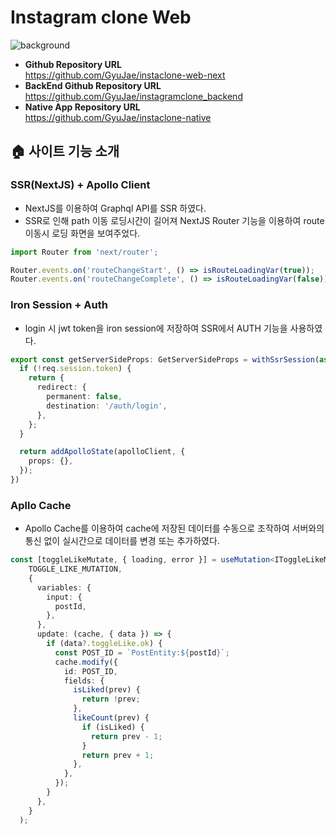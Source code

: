 # Instagram clone Web
![background](https://velog.velcdn.com/images/nuo/post/178c01fb-8990-4d24-a989-093c029889ed/image.png)

- **Github Repository URL** <br/> https://github.com/GyuJae/instaclone-web-next
- **BackEnd Github Repository URL** <br/>https://github.com/GyuJae/instagramclone_backend
- **Native App Repository URL** <br/> https://github.com/GyuJae/instaclone-native

## 🏠 사이트 기능 소개

### SSR(NextJS) + Apollo Client

- NextJS를 이용하여 Graphql API를 SSR 하였다.
- SSR로 인해 path 이동 로딩시간이 길어져 NextJS Router 기능을 이용하여 route 이동시 로딩 화면을 보여주었다.
``` ts
import Router from 'next/router';

Router.events.on('routeChangeStart', () => isRouteLoadingVar(true));
Router.events.on('routeChangeComplete', () => isRouteLoadingVar(false));
```

### Iron Session + Auth 

- login 시 jwt token을 iron session에 저장하여 SSR에서 AUTH 기능을 사용하였다.
```ts
export const getServerSideProps: GetServerSideProps = withSsrSession(async ({ req, query }) => {
  if (!req.session.token) {
    return {
      redirect: {
        permanent: false,
        destination: '/auth/login',
      },
    };
  }

  return addApolloState(apolloClient, {
    props: {},
  });
})
```

### Apllo Cache
- Apollo Cache를 이용하여 cache에 저장된 데이터를 수동으로 조작하여 서버와의 통신 없이 실시간으로 데이터를 변경 또는 추가하였다. 

```ts
const [toggleLikeMutate, { loading, error }] = useMutation<IToggleLikeMutation, IToggleLikeVariables>(
    TOGGLE_LIKE_MUTATION,
    {
      variables: {
        input: {
          postId,
        },
      },
      update: (cache, { data }) => {
        if (data?.toggleLike.ok) {
          const POST_ID = `PostEntity:${postId}`;
          cache.modify({
            id: POST_ID,
            fields: {
              isLiked(prev) {
                return !prev;
              },
              likeCount(prev) {
                if (isLiked) {
                  return prev - 1;
                }
                return prev + 1;
              },
            },
          });
        }
      },
    }
  );
```